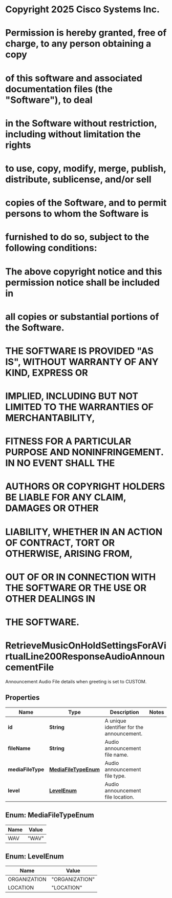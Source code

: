 <!--  Copyright 2025 Cisco Systems Inc.

Permission is hereby granted, free of charge, to any person obtaining a copy
of this software and associated documentation files (the "Software"), to deal
in the Software without restriction, including without limitation the rights
to use, copy, modify, merge, publish, distribute, sublicense, and/or sell
copies of the Software, and to permit persons to whom the Software is
furnished to do so, subject to the following conditions:

The above copyright notice and this permission notice shall be included in
all copies or substantial portions of the Software.

THE SOFTWARE IS PROVIDED "AS IS", WITHOUT WARRANTY OF ANY KIND, EXPRESS OR
IMPLIED, INCLUDING BUT NOT LIMITED TO THE WARRANTIES OF MERCHANTABILITY,
FITNESS FOR A PARTICULAR PURPOSE AND NONINFRINGEMENT. IN NO EVENT SHALL THE
AUTHORS OR COPYRIGHT HOLDERS BE LIABLE FOR ANY CLAIM, DAMAGES OR OTHER
LIABILITY, WHETHER IN AN ACTION OF CONTRACT, TORT OR OTHERWISE, ARISING FROM,
OUT OF OR IN CONNECTION WITH THE SOFTWARE OR THE USE OR OTHER DEALINGS IN
THE SOFTWARE.-->
# Copyright 2025 Cisco Systems Inc.
#
# Permission is hereby granted, free of charge, to any person obtaining a copy
# of this software and associated documentation files (the "Software"), to deal
# in the Software without restriction, including without limitation the rights
# to use, copy, modify, merge, publish, distribute, sublicense, and/or sell
# copies of the Software, and to permit persons to whom the Software is
# furnished to do so, subject to the following conditions:
#
# The above copyright notice and this permission notice shall be included in
# all copies or substantial portions of the Software.
#
# THE SOFTWARE IS PROVIDED "AS IS", WITHOUT WARRANTY OF ANY KIND, EXPRESS OR
# IMPLIED, INCLUDING BUT NOT LIMITED TO THE WARRANTIES OF MERCHANTABILITY,
# FITNESS FOR A PARTICULAR PURPOSE AND NONINFRINGEMENT. IN NO EVENT SHALL THE
# AUTHORS OR COPYRIGHT HOLDERS BE LIABLE FOR ANY CLAIM, DAMAGES OR OTHER
# LIABILITY, WHETHER IN AN ACTION OF CONTRACT, TORT OR OTHERWISE, ARISING FROM,
# OUT OF OR IN CONNECTION WITH THE SOFTWARE OR THE USE OR OTHER DEALINGS IN
# THE SOFTWARE.



# RetrieveMusicOnHoldSettingsForAVirtualLine200ResponseAudioAnnouncementFile

Announcement Audio File details when greeting is set to CUSTOM.

## Properties

| Name | Type | Description | Notes |
|------------ | ------------- | ------------- | -------------|
|**id** | **String** | A unique identifier for the announcement. |  |
|**fileName** | **String** | Audio announcement file name. |  |
|**mediaFileType** | [**MediaFileTypeEnum**](#MediaFileTypeEnum) | Audio announcement file type. |  |
|**level** | [**LevelEnum**](#LevelEnum) | Audio announcement file location. |  |



## Enum: MediaFileTypeEnum

| Name | Value |
|---- | -----|
| WAV | &quot;WAV&quot; |



## Enum: LevelEnum

| Name | Value |
|---- | -----|
| ORGANIZATION | &quot;ORGANIZATION&quot; |
| LOCATION | &quot;LOCATION&quot; |



